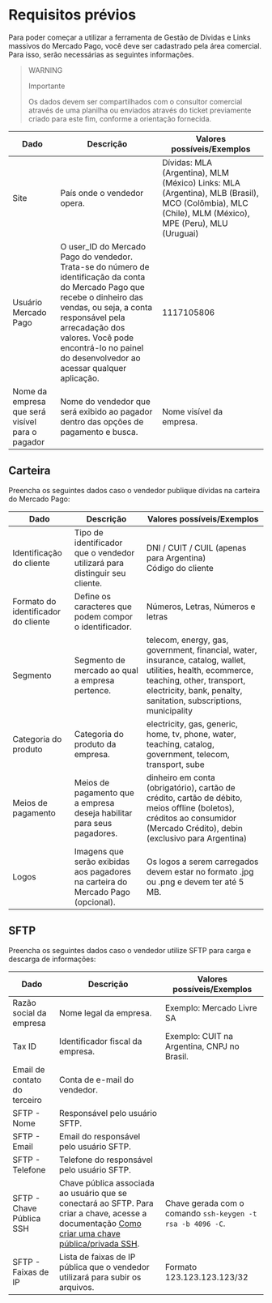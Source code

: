# Requisitos prévios

Para poder começar a utilizar a ferramenta de Gestão de Dívidas e Links massivos do Mercado Pago, você deve ser cadastrado pela área comercial. Para isso, serão necessárias as seguintes informações.

> WARNING
>
> Importante
>
> Os dados devem ser compartilhados com o consultor comercial através de uma planilha ou enviados através do ticket previamente criado para este fim, conforme a orientação fornecida.

| Dado                             | Descrição                                                                                                                                                      | Valores possíveis/Exemplos                                                                                           |
|----------------------------------|------------------------------------------------------------------------------------------------------------------------------------------------------------------|---------------------------------------------------------------------------------------------------------------------|
| Site                         | País onde o vendedor opera.                                                                                                                                    | Dívidas: MLA (Argentina), MLM (México) Links: MLA (Argentina), MLB (Brasil), MCO (Colômbia), MLC (Chile), MLM (México), MPE (Peru), MLU (Uruguai)        |
| Usuário Mercado Pago         | O user_ID do Mercado Pago do vendedor. Trata-se do número de identificação da conta do Mercado Pago que recebe o dinheiro das vendas, ou seja, a conta responsável pela arrecadação dos valores. Você pode encontrá-lo no painel do desenvolvedor ao acessar qualquer aplicação. | 1117105806                                                                                                                                                            |
| Nome da empresa que será visível para o pagador | Nome do vendedor que será exibido ao pagador dentro das opções de pagamento e busca.                                                        | Nome visível da empresa.                                                                                      |

## Carteira 

Preencha os seguintes dados caso o vendedor publique dívidas na carteira do Mercado Pago:

| Dado                        | Descrição                                                                                                         | Valores possíveis/Exemplos                                                                                                    |
|-----------------------------|---------------------------------------------------------------------------------------------------------------------|------------------------------------------------------------------------------------------------------------------------------|
| Identificação do cliente  | Tipo de identificador que o vendedor utilizará para distinguir seu cliente.                                      | DNI / CUIT / CUIL (apenas para Argentina) <br> Código do cliente                                                                         |
| Formato do identificador do cliente | Define os caracteres que podem compor o identificador.                                                          | Números, Letras, Números e letras                                                                                            |
| Segmento                     | Segmento de mercado ao qual a empresa pertence.                                                                   | telecom, energy, gas, government, financial, water, insurance, catalog, wallet, utilities, health, ecommerce, teaching, other, transport, electricity, bank, penalty, sanitation, subscriptions, municipality |
| Categoria do produto      | Categoria do produto da empresa.                                                                              | electricity, gas, generic, home, tv, phone, water, teaching, catalog, government, telecom, transport, sube                     |
| Meios de pagamento      | Meios de pagamento que a empresa deseja habilitar para seus pagadores.                                                                              | dinheiro em conta (obrigatório), cartão de crédito, cartão de débito, meios offline (boletos), créditos ao consumidor (Mercado Crédito), debin (exclusivo para Argentina)                     |
| Logos                       | Imagens que serão exibidas aos pagadores na carteira do Mercado Pago (opcional).                        | Os logos a serem carregados devem estar no formato .jpg ou .png e devem ter até 5 MB. |

## SFTP

Preencha os seguintes dados caso o vendedor utilize SFTP para carga e descarga de informações:

| Dado                        | Descrição                                                                                   | Valores possíveis/Exemplos                                                                                                    |
|-----------------------------|-----------------------------------------------------------------------------------------------|------------------------------------------------------------------------------------------------------------------------------|
| Razão social da empresa        | Nome legal da empresa.                                                                                         | Exemplo: Mercado Livre SA                                                                                                                        |
| Tax ID                      | Identificador fiscal da empresa.                                                                                         | Exemplo: CUIT na Argentina, CNPJ no Brasil.                                                                                                                        |
| Email de contato do terceiro    | Conta de e-mail do vendedor.                                                               |                                                                                                                         |
| SFTP - Nome               | Responsável pelo usuário SFTP.                                                                |                                                                                                                         |
| SFTP - Email                | Email do responsável pelo usuário SFTP.                                                       |                                                                                                                         |
| SFTP - Telefone             | Telefone do responsável pelo usuário SFTP.                                                    |                                                                                                                         |
| SFTP - Chave Pública SSH    | Chave pública associada ao usuário que se conectará ao SFTP. Para criar a chave, acesse a documentação [Como criar uma chave pública/privada SSH](/developers/es/docs/links-and-debts/public-and-private-key). | Chave gerada com o comando `ssh-keygen -t rsa -b 4096 -C`.                                                                |
| SFTP - Faixas de IP             | Lista de faixas de IP pública que o vendedor utilizará para subir os arquivos.                        | Formato 123.123.123.123/32                                                                                                  |